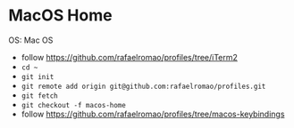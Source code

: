 # MacOS Home

OS: Mac OS

- follow https://github.com/rafaelromao/profiles/tree/iTerm2
- `cd ~`
- `git init`
- `git remote add origin git@github.com:rafaelromao/profiles.git`
- `git fetch`
- `git checkout -f macos-home`
- follow https://github.com/rafaelromao/profiles/tree/macos-keybindings

